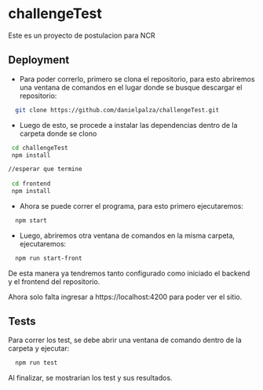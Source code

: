 
# challengeTest 

Este es un proyecto de postulacion para NCR



## Deployment

* Para poder correrlo, primero se clona el repositorio, para esto abriremos una ventana de comandos en el lugar donde se busque descargar el repositorio:

```bash
  git clone https://github.com/danielpalza/challengeTest.git
```

* Luego de esto, se procede a instalar las dependencias dentro de la carpeta donde se clono

```bash
 cd challengeTest
 npm install

//esperar que termine
 
 cd frontend
 npm install
```

* Ahora se puede correr el programa, para esto primero ejecutaremos:
```bash
  npm start
```

* Luego, abriremos otra ventana de comandos en la misma carpeta, ejecutaremos:
```bash
  npm run start-front
```


De esta manera ya tendremos tanto configurado como iniciado el backend y el frontend del repositorio.

Ahora solo falta ingresar a https://localhost:4200 para poder ver el sitio.


## Tests

Para correr los test, se debe abrir una ventana de comando dentro de la carpeta y ejecutar:
```bash
  npm run test
```

Al finalizar, se mostrarian los test y sus resultados.
